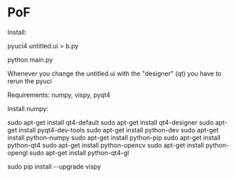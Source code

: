 # PoF
Install:

pyuci4 untitled.ui > b.py

python main.py

Whenever you change the untitled.ui with the "designer" (qt) you have to rerun the pyuci


Requirements: numpy, vispy, pyqt4

Install numpy:

sudo apt-get install qt4-default
sudo apt-get install qt4-designer
sudo apt-get install pyqt4-dev-tools
sudo apt-get install python-dev
sudo apt-get install python-numpy
sudo apt-get install python-pip
sudo apt-get install python-qt4
sudo apt-get install python-opencv
sudo apt-get install python-opengl
sudo apt-get install python-qt4-gl

sudo pip install --upgrade vispy




